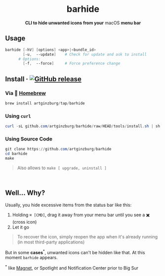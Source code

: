 <div align="center">

  # barhide
  **CLI to hide unwanted icons from your** macOS **menu bar**
</div>

## Usage

```powershell
barhide [-hV] [options] <app>|<bundle_id>
        [-u,  --update]    # Check for update and ask to install
      # Options:
      	[-f,  --force]     # Force preference change
```

## Install · [![GitHub release](https://img.shields.io/github/release/artginzburg/barhide?label=%20&color=gray)](https://github.com/artginzburg/barhide/releases)

### Via :beer: [Homebrew](https://brew.sh)

```powershell
brew install artginzburg/tap/barhide
```

### Using `curl`

```powershell
curl -sL github.com/artginzburg/barhide/raw/HEAD/tools/install.sh | sh
```

### Using Source Code

```powershell
git clone https://github.com/artginzburg/barhide
cd barhide
make
```

> Also allows to `make [ upgrade, uninstall ]`

<br />

## Well... Why?

Usually, you hide excessive items from the status bar like this:

1. Holding `⌘ [CMD]`, drag it away from your menu bar until you see a :heavy_multiplication_x: (cross icon)
2. Let it go

> To recover the icon, simply reopen the app when it's already running (in most third-party applications)

But in some <b>cases</b><sup>*</sup>, unwanted icons can't be hidden like that. At this moment `barhide` appears.

<sup>*</sup> like [Magnet](https://magnet.crowdcafe.com), or Spotlight and Notification Center prior to Big Sur
